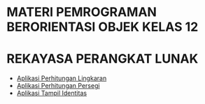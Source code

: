 # MATERI PEMROGRAMAN BERORIENTASI OBJEK KELAS 12
# REKAYASA PERANGKAT LUNAK

- [Aplikasi Perhitungan Lingkaran](https://github.com/sandybuana03/pbo-12/tree/main/src/HitungLingkaran)
- [Aplikasi Perhitungan Persegi](https://github.com/sandybuana03/pbo-12/tree/main/src/HitungPersegi)
- [Aplikasi Tampil Identitas](https://github.com/sandybuana03/pbo-12/tree/main/src/Identitas)
